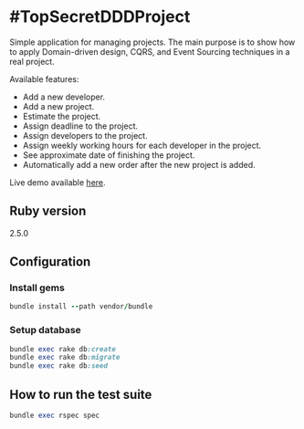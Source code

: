 # #TopSecretDDDProject

Simple application for managing projects. The main purpose is to show how to apply Domain-driven design, CQRS, and Event Sourcing techniques in a real project.

Available features:
- Add a new developer.
- Add a new project.
- Estimate the project.
- Assign deadline to the project.
- Assign developers to the project.
- Assign weekly working hours for each developer in the project.
- See approximate date of finishing the project.
- Automatically add a new order after the new project is added.

Live demo available [here](https://limitless-forest-11376.herokuapp.com/).

## Ruby version

2.5.0

## Configuration

### Install gems

```ruby
bundle install --path vendor/bundle
```

### Setup database
```ruby
bundle exec rake db:create
bundle exec rake db:migrate
bundle exec rake db:seed
```

## How to run the test suite

```ruby
bundle exec rspec spec
```
